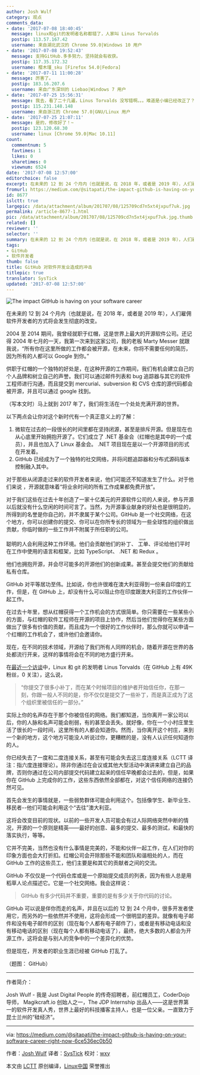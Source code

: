 ```yaml
---
author: Josh Wulf
category: 观点
comments_data:
- date: '2017-07-08 18:40:45'
  message: linux和git的发明者名称都错了，人家叫 Linus Torvalds
  postip: 113.57.167.42
  username: 来自湖北武汉的 Chrome 59.0|Windows 10 用户
- date: '2017-07-08 19:52:43'
  message: 支持GitHub.多多努力，坚持就会有收获。
  postip: 117.35.172.32
  username: 樱木瑾_sku [Firefox 54.0|Fedora]
- date: '2017-07-11 11:00:28'
  message: 厉害了。
  postip: 183.16.207.6
  username: 来自广东深圳的 Liebao|Windows 7 用户
- date: '2017-07-25 15:56:31'
  message: 我去，看了二十几遍，Linus Torvalds 没写错啊。。。难道是小编已经改正了？
  postip: 115.231.148.148
  username: 来自浙江的 Chrome 57.0|GNU/Linux 用户
- date: '2017-07-25 21:07:11'
  message: 是的，修改好了！~
  postip: 123.120.68.30
  username: linux [Chrome 59.0|Mac 10.11]
count:
  commentnum: 5
  favtimes: 1
  likes: 0
  sharetimes: 0
  viewnum: 6524
date: '2017-07-08 12:57:00'
editorchoice: false
excerpt: 在未来的 12 到 24 个月内（也就是说，在 2018 年，或者是 2019 年），人们雇佣软件开发者的方式将会发生彻底的改变。
fromurl: https://medium.com/@sitapati/the-impact-github-is-having-on-your-software-career-right-now-6ce536ec0b50
id: 8677
islctt: true
largepic: /data/attachment/album/201707/08/125709cd7n5xt4jxpuf7uk.jpg
permalink: /article-8677-1.html
pic: /data/attachment/album/201707/08/125709cd7n5xt4jxpuf7uk.jpg.thumb.jpg
related: []
reviewer: ''
selector: ''
summary: 在未来的 12 到 24 个月内（也就是说，在 2018 年，或者是 2019 年），人们雇佣软件开发者的方式将会发生彻底的改变。
tags:
- GitHub
- 软件开发者
thumb: false
title: GitHub 对软件开发业造成的冲击
titlepic: true
translator: SysTick
updated: '2017-07-08 12:57:00'
---
```


![The impact GitHub is having on your software career](/data/attachment/album/201707/08/125709cd7n5xt4jxpuf7uk.jpg "The impact GitHub is having on your software career")


在未来的 12 到 24 个月内（也就是说，在 2018 年，或者是 2019 年），人们雇佣软件开发者的方式将会发生彻底的改变。


2004 至 2014 期间，我曾经就职于红帽，这是世界上最大的开源软件公司。还记得 2004 年七月的一天，我第一次来到这家公司，我的老板 Marty Messer 就跟我说，“所有你在这里所做的工作都会被开源，在未来，你将不需要任何的简历，因为所有的人都可以 Google 到你。”


供职于红帽的一个独特的好处是，在这种开源的工作期间，我们有机会建立自己的个人品牌和树立自己的声誉。我们可以通过邮件列表和 bug 追踪器与其它的软件工程师进行沟通，而且提交到 mercurial、subversion 和 CVS 仓库的源代码都会被开源，并且可以通过 google 找到。


（写本文时）马上就到 2017 年了，我们将生活在一个处处充满开源的世界。


以下两点会让你对这个新时代有一个真正意义上的了解：


1. 微软在过去的一段很长的时间里都在坚持闭源，甚至是排斥开源。但是现在也从心底里开始拥抱开源了。它们成立了 .NET 基金会（红帽也是其中的一个成员），并且也加入了 Linux 基金会。 .NET 项目现在是以一个开源项目的形式在开发着。
2. GitHub 已经成为了一个独特的社交网络，并将问题追踪器和分布式源码版本控制融入其中。


对于那些从闭源走过来的软件开发者来说，他们可能还不知道发生了什么。对于他们来说 ，开源就意味着“将业余时间的所有工作成果都免费开放”。


对于我们这些在过去十年创造了一家十亿美元的开源软件公司的人来说，参与开源以后就没有什么空闲的时间可言了。当然，为开源事业献身的好处也是很明显的，所得到的名誉是你自己的，并不隶属于某个公司。GitHub 是一个社交网络，在这个地方，你可以创建你的提交、你可以在你所专长的领域为一些全球性的组织做出贡献，你临时做的一些工作并不附属于所任职的公司。


聪明的人会利用这种工作环境。他们会贡献他们的补丁、<ruby> 工单 <rp>  （ </rp> <rt>  issue </rt> <rp>  ） </rp></ruby>、评论给他们平时在工作中使用的语言和框架，比如 TypeScript、 .NET 和 Redux 。


他们也拥抱开源，并会尽可能多的开源他们的创新成果。甚至会提交他们的贡献给私有仓库。


GitHub 对平等居功至伟。比如说，你也许很难在澳大利亚得到一份来自印度的工作，但是，在 GitHub 上，却没有什么可以阻止你在印度跟澳大利亚的工作伙伴一起工作。


在过去十年里，想从红帽获得一个工作机会的方式很简单。你只需要在一些某些小的方面，与红帽的软件工程师在开源的项目上协作，然后当他们觉得你在某些方面做出了很多有价值的贡献，而且成为一个很好的工作伙伴时，那么你就可以申请一个红帽的工作机会了，或许他们会邀请你。


现在，在不同的技术领域，开源给了我们所有人同样的机会，随着开源在世界的各处都流行开来，这样的事情将会在不同的地方盛行开来。


在[最近一个访谈](http://www.theregister.co.uk/2017/02/15/think_different_shut_up_and_work_harder_says_linus_torvalds/)中，Linux 和 git 的发明者 Linus Torvalds（在 GitHub 上有 49K 粉丝，0 关注），这么说，



> 
> “你提交了很多小补丁，而在某个时候项目的维护者开始信任你，在那一刻，你跟一般人不同的是，你不仅仅是提交了一些补丁，而是真正成为了这个组织里被信任的一部分。”
> 
> 
> 


实际上你的名声存在于那个你被信任的网络。我们都知道，当你离开一家公司以后，你的人脉和名声可能会削弱，有的甚至会丢失。就好像，你在一个小村庄里生活了很长的一段时间，这里所有的人都会知道你。然而，当你离开这个村庄，来到一个新的地方，这个地方可能没人听说过你，更糟糕的是，没有人认识任何知道你的人。


你已经失去了一度和二度连接关系，甚至有可能会失去这三度连接关系（LCTT 译注：指六度连接理论）。除非你通过在会议或其他大型活动中演讲来建立自己的品牌，否则你通过在公司内部提交代码建立起来的信任早晚都会过去的，但是，如果你在 GitHub 上完成你的工作，这些东西依然全部都在，对这个信任网络的连接仍然可见。


首先会发生的事情就是，一些弱势群体可能会利用这个。包括像学生、新毕业生、移民者--他们可能会利用这个“去往”澳大利亚。


这将会改变目前的现状。以前的一些开发人员可能会有过人际网络突然中断的情况，开源的一个原则是精英——最好的创意、最多的提交、最多的测试，和最快的落实执行，等等。


它并不完美，当然也没有什么事情是完美的，不能和伙伴一起工作，在人们对你的印象方面也会大打折扣。红帽公司会开除那些不能和团队和谐相处的人，而在 GitHub 工作的这些员工，他们主要是和其它的贡献者之间的交流。


GitHub 不仅仅是一个代码仓库或是一个原始提交成员的列表，因为有些人总是用稻草人论点描述它。它是一个社交网络。我会这样说：



> 
> GitHub 有多少代码并不重要，重要的是有多少关于你代码的讨论。
> 
> 
> 


GitHub 可以说是伴你而走的名声，并且在以后的 12 到 24 个月中，很多开发者使用它，而另外的一些依然并不使用，这将会形成一个很明显的差异。就像有电子邮件和没有电子邮件的区别（现在每个人都有电子邮件了），或者是有移动电话和没有移动电话的区别（现在每个人都有移动电话了），最终，绝大多数的人都会为开源工作，这将会是与别人的竞争中的一个差异化的优势。


但是现在，开发者的职业生涯已经被 GitHub 打乱了。


（题图： GitHub）




---


作者简介：


Josh Wulf - 我是 Just Digital People 的传奇招聘者，前红帽员工，CoderDojo 导师， Magikcraft.io 创始人之一，The JDP Internship 出品人——这是世界第一的软件开发真人秀，世界上最好的科技播客主持人，也是一位父亲。一直致力于昆士兰州的“硅经济”。




---


via: <https://medium.com/@sitapati/the-impact-github-is-having-on-your-software-career-right-now-6ce536ec0b50>


作者：[Josh Wulf](https://opensource.com/users/sitapati) 译者：[SysTick](https://github.com/SysTick) 校对：[wxy](https://github.com/wxy)


本文由 [LCTT](https://github.com/LCTT/TranslateProject) 原创编译，[Linux中国](https://linux.cn/) 荣誉推出